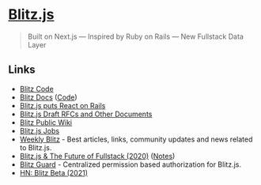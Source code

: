 # [Blitz.js](https://blitzjs.com/)

> Built on Next.js — Inspired by Ruby on Rails — New Fullstack Data Layer

## Links

- [Blitz Code](https://github.com/blitz-js/blitz)
- [Blitz Docs](https://blitzjs.com/docs/getting-started) ([Code](https://github.com/blitz-js/blitzjs.com))
- [Blitz.js puts React on Rails](https://overcast.fm/+Id5XIrpzk)
- [Blitz.js Draft RFCs and Other Documents](https://github.com/blitz-js/drafts)
- [Blitz Public Wiki](https://github.com/blitz-js/blitz/wiki)
- [Blitz.js Jobs](https://blitz-jobs.com/)
- [Weekly Blitz](https://weekly-blitz.com/) - Best articles, links, community updates and news related to Blitz.js.
- [Blitz.js & The Future of Fullstack (2020)](https://www.youtube.com/watch?v=ZSD5ifGTlag) ([Notes](https://twitter.com/tlakomy/status/1322518006661058560))
- [Blitz Guard](https://github.com/ntgussoni/blitz-guard) - Centralized permission based authorization for Blitz.js.
- [HN: Blitz Beta (2021)](https://news.ycombinator.com/item?id=26166716)
